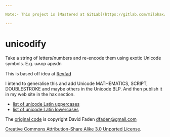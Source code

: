 ```yaml
---

Note:- This project is [Mastered at GitLab](https://gitlab.com/milohax/unicodify/) and [Pushed to GitHub](https://github.com/sinewalker/unicodify)

---
```



# unicodify
Take a string of letters/numbers and re-encode them using exotic Unicode symbols.  E.g. uʍop ǝpᴉsdn

This is based off idea at [Revfad](http://www.revfad.com/flip.html)

I intend to generalise this and add Unicode MATHEMATICS, SCRIPT, DOUBLESTROKE and maybe others in the Unicode BLP. And then publish it in my web site in the hax section.

 * [list of unicode Latin uppercases](http://www.fileformat.info/info/unicode/category/Lu/list.htm)
 * [list of unicode Latin lowercases](http://www.fileformat.info/info/unicode/category/Ll/list.htm)

The [original code](http://www.revfad.com/flip.html) is copyright
David Faden dfaden@gmail.com

[Creative Commons Attribution-Share Alike 3.0 Unported License](https://creativecommons.org/licenses/by-sa/3.0/).
